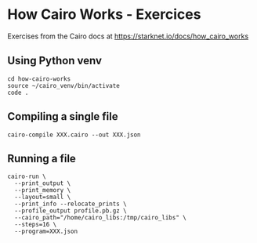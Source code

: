 # How Cairo Works - Exercices

Exercises from the Cairo docs at https://starknet.io/docs/how_cairo_works

## Using Python venv

```shell
cd how-cairo-works
source ~/cairo_venv/bin/activate
code .
```

## Compiling a single file

```shell
cairo-compile XXX.cairo --out XXX.json
```

## Running a file

```shell
cairo-run \
  --print_output \
  --print_memory \
  --layout=small \
  --print_info --relocate_prints \
  --profile_output profile.pb.gz \
  --cairo_path="/home/cairo_libs:/tmp/cairo_libs" \
  --steps=16 \
  --program=XXX.json
```
